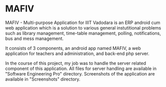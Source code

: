 # MAFIV

MAFIV - Multi-purpose Application for IIIT Vadodara is an ERP android cum web application which is a solution to various general instutitional problems such as library management, time-table management, polling, notifications, bus and mess management.

It consists of 3 components, an android app named MAFIV, a web application for teachers and administration, and back-end php server.

In the course of this project, my job was to handle the server related component of this application. All files for server handling are available in "Software Engineering Pro" directory. Screenshots of the application are available in "Screenshots" directory.
